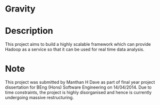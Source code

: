 Gravity
=======

Description
===========
This project aims to build a highly scalable framework which can provide Hadoop as a service so that it can be used for real time data analysis.

Note
====
This project was submitted by Manthan H Dave as part of final year project dissertation for BEng (Hons) Software Engineering on 14/04/2014. Due to time constraints, the project is highly disorganised and hence is currently undergoing massive restructuring.
